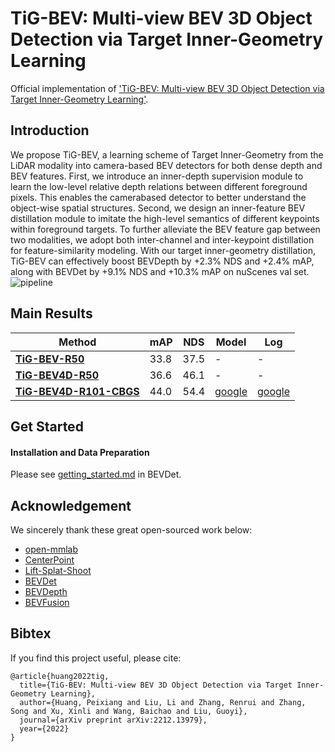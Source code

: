 
# TiG-BEV: Multi-view BEV 3D Object Detection via Target Inner-Geometry Learning

Official implementation of ['TiG-BEV: Multi-view BEV 3D Object Detection via Target Inner-Geometry Learning'](https://arxiv.org/pdf/2212.13979.pdf).


## Introduction

We propose TiG-BEV, a learning scheme of Target Inner-Geometry from the LiDAR modality into camera-based BEV detectors for both dense depth and BEV features. First, we introduce an inner-depth supervision module to learn the low-level relative depth relations between different foreground pixels. This enables the camerabased detector to better understand the object-wise spatial structures. Second, we design an inner-feature BEV distillation module to imitate the high-level semantics of different keypoints within foreground targets. To further alleviate the BEV feature gap between two modalities, we adopt both inter-channel and inter-keypoint distillation for feature-similarity modeling. With our target inner-geometry distillation, TiG-BEV can effectively boost BEVDepth by +2.3% NDS and +2.4% mAP, along with BEVDet by +9.1% NDS and +10.3% mAP on nuScenes val set.
![pipeline](figures/framework.png)


## Main Results
| Method | mAP      | NDS     |  Model | Log
|--------|----------|---------|--------|-------
| [**TiG-BEV-R50**](configs/tig_bev/tig_bev-r50.py)  | 33.8     | 37.5     | -  | - 
| [**TiG-BEV4D-R50**](configs/tig_bev/tig_bev4d-r50.py) | 36.6     | 46.1    | -  | -
| [**TiG-BEV4D-R101-CBGS**](configs/tig_bev/tig_bev4d-r101-CBGS.py) | 44.0   | 54.4   | [google]()  | [google]() 




## Get Started
#### Installation and Data Preparation
Please see [getting_started.md](https://github.com/HuangJunJie2017/BEVDet/blob/master/docs/getting_started.md) in BEVDet.

## Acknowledgement
We sincerely thank these great open-sourced work below:
* [open-mmlab](https://github.com/open-mmlab) 
* [CenterPoint](https://github.com/tianweiy/CenterPoint)
* [Lift-Splat-Shoot](https://github.com/nv-tlabs/lift-splat-shoot)
* [BEVDet](https://github.com/HuangJunJie2017/BEVDet/tree/master)
* [BEVDepth](https://github.com/Megvii-BaseDetection/BEVDepth)
* [BEVFusion](https://github.com/mit-han-lab/bevfusion)  

## Bibtex
If you find this project useful, please cite:
```
@article{huang2022tig,
  title={TiG-BEV: Multi-view BEV 3D Object Detection via Target Inner-Geometry Learning},
  author={Huang, Peixiang and Liu, Li and Zhang, Renrui and Zhang, Song and Xu, Xinli and Wang, Baichao and Liu, Guoyi},
  journal={arXiv preprint arXiv:2212.13979},
  year={2022}
}
```
